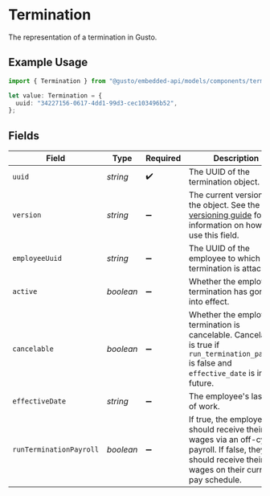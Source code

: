 # Termination

The representation of a termination in Gusto.

## Example Usage

```typescript
import { Termination } from "@gusto/embedded-api/models/components/termination.js";

let value: Termination = {
  uuid: "34227156-0617-4dd1-99d3-cec103496b52",
};
```

## Fields

| Field                                                                                                                                                             | Type                                                                                                                                                              | Required                                                                                                                                                          | Description                                                                                                                                                       |
| ----------------------------------------------------------------------------------------------------------------------------------------------------------------- | ----------------------------------------------------------------------------------------------------------------------------------------------------------------- | ----------------------------------------------------------------------------------------------------------------------------------------------------------------- | ----------------------------------------------------------------------------------------------------------------------------------------------------------------- |
| `uuid`                                                                                                                                                            | *string*                                                                                                                                                          | :heavy_check_mark:                                                                                                                                                | The UUID of the termination object.                                                                                                                               |
| `version`                                                                                                                                                         | *string*                                                                                                                                                          | :heavy_minus_sign:                                                                                                                                                | The current version of the object. See the [versioning guide](https://docs.gusto.com/embedded-payroll/docs/idempotency) for information on how to use this field. |
| `employeeUuid`                                                                                                                                                    | *string*                                                                                                                                                          | :heavy_minus_sign:                                                                                                                                                | The UUID of the employee to which this termination is attached.                                                                                                   |
| `active`                                                                                                                                                          | *boolean*                                                                                                                                                         | :heavy_minus_sign:                                                                                                                                                | Whether the employee's termination has gone into effect.                                                                                                          |
| `cancelable`                                                                                                                                                      | *boolean*                                                                                                                                                         | :heavy_minus_sign:                                                                                                                                                | Whether the employee's termination is cancelable. Cancelable is true if `run_termination_payroll` is false and `effective_date` is in the future.                 |
| `effectiveDate`                                                                                                                                                   | *string*                                                                                                                                                          | :heavy_minus_sign:                                                                                                                                                | The employee's last day of work.                                                                                                                                  |
| `runTerminationPayroll`                                                                                                                                           | *boolean*                                                                                                                                                         | :heavy_minus_sign:                                                                                                                                                | If true, the employee should receive their final wages via an off-cycle payroll. If false, they should receive their final wages on their current pay schedule.   |